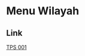 # Menu Wilayah

## Link

[TPS 001](https://github.com/gigit-pemilu/pemilu-2024-81-maluku/tree/main/pilpres/hitung-suara/sub/81-maluku/sub/06-seram-bagian-barat/sub/10-taniwel-timur/sub/2014-hatunuru/sub/001-tps)

